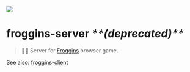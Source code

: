 ![](https://images.prismic.io/andrewzigler/bb2889c5-6c49-46cb-8998-3b05d9387a9f_Froggins.jpg?ixlib=gatsbyFP&auto=compress%2Cformat&fit=max&q=50&rect=0%2C0%2C1200%2C628&w=1200&h=628)

# froggins-server *\*\*(deprecated)\*\**

> :frog::satellite: Server for [Froggins](https://froggins.andrewzigler.com) browser game.

See also: [froggins-client](https://github.com/azigler/froggins-client)
